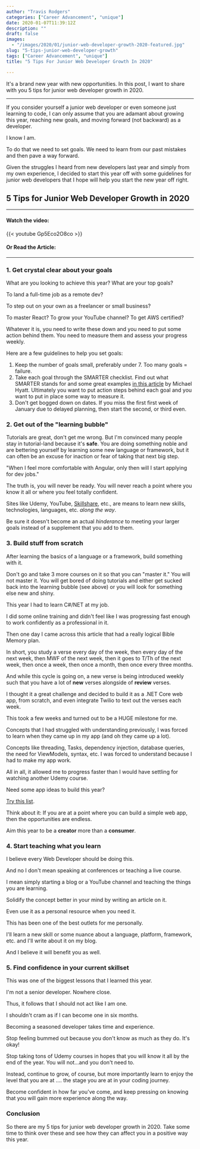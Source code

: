 ```yaml
---
author: "Travis Rodgers"
categories: ["Career Advancement", "unique"]
date: 2020-01-07T11:39:12Z
description: ""
draft: false
images: 
  - "/images/2020/01/junior-web-developer-growth-2020-featured.jpg"
slug: "5-tips-junior-web-developer-growth"
tags: ["Career Advancement", "unique"]
title: "5 Tips For Junior Web Developer Growth In 2020"

---
```



<div class="lead-paragraph"><span class="dropcap">I</span>t's a brand new year with new opportunities. In this post, I want to share with you 5 tips for junior web developer growth in 2020.</div>
<hr class="lead-hr">

If you consider yourself a junior web developer or even someone just learning to code, I can only assume that you are adamant about growing this year, reaching new goals, and moving forward (not backward) as a developer. 

I know I am.

To do that we need to set goals. We need to learn from our past mistakes and then pave a way forward.

Given the struggles I heard from new developers last year and simply from my own experience, I decided to start this year off with some guidelines for junior web developers that I hope will help you start the new year off right. 

## 5 Tips for Junior Web Developer Growth in 2020
<hr class="hr-stub">

#### Watch the video:

{{< youtube Gp5Eco2O8co >}}

#### Or Read the Article:

<hr class="hr-stub">

### 1. Get crystal clear about your goals

What are you looking to achieve this year? What are your top goals?

To land a full-time job as a remote dev?

To step out on your own as a freelancer or small business?

To master React? To grow your YouTube channel? To get AWS certified?

Whatever it is, you need to write these down and you need to put some action behind them. You need to measure them and assess your progress weekly. 

Here are a few guidelines to help you set goals:

1. Keep the number of goals small, preferably under 7. Too many goals = failure. 
2. Take each goal through the SMARTER checklist. Find out what SMARTER stands for and some great examples [in this article](https://michaelhyatt.com/goal-setting/) by Michael Hyatt. Ultimately you want to put action steps behind each goal and you want to put in place some way to measure it. 
3. Don't get bogged down on dates. If you miss the first first week of January due to delayed planning, then start the second, or third even. 

### 2. Get out of the "learning bubble"

Tutorials are great, don't get me wrong. But I'm convinced many people stay in tutorial-land because it's **safe**. You are doing something noble and are bettering yourself by learning some new language or framework, but it can often be an excuse for inaction or fear of taking that next big step.  

"When I feel more comfortable with Angular, only then will I start applying for dev jobs."

The truth is, you will never be ready. You will never reach a point where you know it all or where you feel totally confident.

Sites like Udemy, YouTube, [Skillshare](/recommends/skillshare), etc., are means to learn new skills, technologies, languages, etc. *along the way*. 

Be sure it doesn't become an actual *hinderance* to meeting your larger goals instead of a supplement that you add to them.

### 3. Build stuff from scratch

After learning the basics of a language or a framework, build something with it. 

Don't go and take 3 more courses on it so that you can "master it." You will not master it. You will get bored of doing tutorials and either get sucked back into the learning bubble (see above) or you will look for something else new and shiny.

This year I had to learn C#/NET at my job. 

I did some online training and didn't feel like I was progressing fast enough to work confidently as a professional in it. 

Then one day I came across this article that had a really logical Bible Memory plan. 

In short, you study a verse every day of the week, then every day of the next week, then MWF of the next week, then it goes to T/Th of the next week, then once a week, then once a month, then once every three months. 

And while this cycle is going on, a new verse is being introduced weekly such that you have a lot of **new** verses alongside of **review** verses. 

I thought it a great challenge and decided to build it as a .NET Core web app, from scratch, and even integrate Twilio to text out the verses each week.

This took a few weeks and turned out to be a HUGE milestone for me. 

Concepts that I had struggled with understanding previously, I was forced to learn when they came up in my app (and oh they came up a lot). 

Concepts like threading, Tasks, dependency injection, database queries, the need for ViewModels, syntax, etc. I was forced to understand because I had to make my app work. 

All in all, it allowed me to progress faster than I would have settling for watching another Udemy course. 

Need some app ideas to build this year?

[Try this list](https://flaviocopes.com/sample-app-ideas/). 

Think about it: If you are at a point where you can build a simple web app, then the opportunities are endless. 

Aim this year to be a **creator** more than a **consumer**.

### 4. Start teaching what you learn

I believe every Web Developer should be doing this. 

And no I don't mean speaking at conferences or teaching a live course. 

I mean simply starting a blog or a YouTube channel and teaching the things you are learning. 

Solidify the concept better in your mind by writing an article on it. 

Even use it as a personal resource when you need it. 

This has been one of the best outlets for me personally. 

I'll learn a new skill or some nuance about a language, platform, framework, etc. and I'll write about it on my blog. 

And I believe it will benefit you as well. 

### 5. Find confidence in your current skillset

This was one of the biggest lessons that I learned this year. 

I'm not a senior developer. Nowhere close. 

Thus, it follows that I should not act like I am one. 

I shouldn't cram as if I can become one in six months. 

Becoming a seasoned developer takes time and experience. 

Stop feeling bummed out because you don't know as much as they do. It's okay! 

Stop taking tons of Udemy courses in hopes that you will know it all by the end of the year. You will not...and you don't need to. 

Instead, continue to grow, of course, but more importantly learn to enjoy the level that you are at .... the stage you are at in your coding journey. 

Become confident in how far you've come, and keep pressing on knowing that you will gain more experience along the way. 

### Conclusion
So there are my 5 tips for junior web developer growth in 2020. Take some time to think over these and see how they can affect you in a positive way this year.



